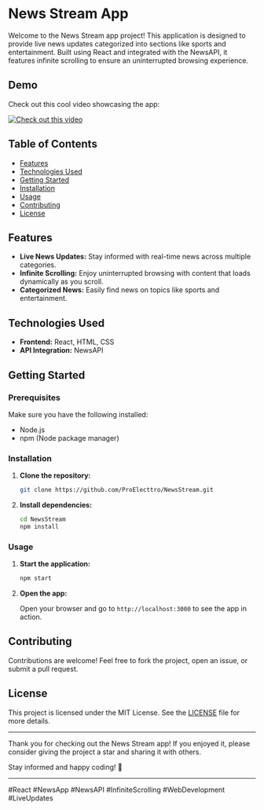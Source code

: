 # News Stream App

Welcome to the News Stream app project! This application is designed to provide live news updates categorized into sections like sports and entertainment. Built using React and integrated with the NewsAPI, it features infinite scrolling to ensure an uninterrupted browsing experience.

## Demo

Check out this cool video showcasing the app:

[![Check out this video](https://img.youtube.com/vi/liahLI_Y-C4/0.jpg)](https://youtu.be/liahLI_Y-C4?si=-r43Ahqr5gB2OSNl)

## Table of Contents

- [Features](#features)
- [Technologies Used](#technologies-used)
- [Getting Started](#getting-started)
- [Installation](#installation)
- [Usage](#usage)
- [Contributing](#contributing)
- [License](#license)

## Features

- **Live News Updates:** Stay informed with real-time news across multiple categories.
- **Infinite Scrolling:** Enjoy uninterrupted browsing with content that loads dynamically as you scroll.
- **Categorized News:** Easily find news on topics like sports and entertainment.

## Technologies Used

- **Frontend:** React, HTML, CSS
- **API Integration:** NewsAPI

## Getting Started

### Prerequisites

Make sure you have the following installed:
- Node.js
- npm (Node package manager)

### Installation

1. **Clone the repository:**

   ```bash
   git clone https://github.com/ProElecttro/NewsStream.git
   ```

2. **Install dependencies:**

   ```bash
   cd NewsStream
   npm install
   ```

### Usage

1. **Start the application:**

   ```bash
   npm start
   ```

2. **Open the app:**

   Open your browser and go to `http://localhost:3000` to see the app in action.

## Contributing

Contributions are welcome! Feel free to fork the project, open an issue, or submit a pull request.

## License

This project is licensed under the MIT License. See the [LICENSE](LICENSE) file for more details.

---

Thank you for checking out the News Stream app! If you enjoyed it, please consider giving the project a star and sharing it with others.

Stay informed and happy coding! 🎉

---

#React #NewsApp #NewsAPI #InfiniteScrolling #WebDevelopment #LiveUpdates
